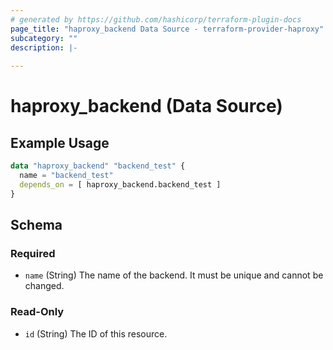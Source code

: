 ```yaml
---
# generated by https://github.com/hashicorp/terraform-plugin-docs
page_title: "haproxy_backend Data Source - terraform-provider-haproxy"
subcategory: ""
description: |-
  
---
```


# haproxy_backend (Data Source)



## Example Usage

```terraform
data "haproxy_backend" "backend_test" {
  name = "backend_test"
  depends_on = [ haproxy_backend.backend_test ]
}
```

<!-- schema generated by tfplugindocs -->
## Schema

### Required

- `name` (String) The name of the backend. It must be unique and cannot be changed.

### Read-Only

- `id` (String) The ID of this resource.
